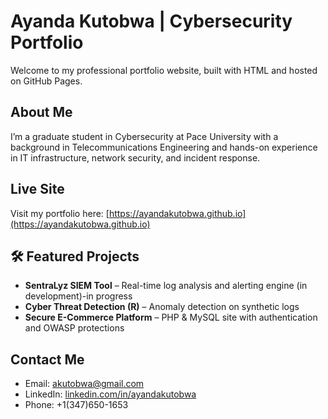 # Ayanda Kutobwa | Cybersecurity Portfolio

Welcome to my professional portfolio website, built with HTML and hosted on GitHub Pages.

##  About Me
I’m a graduate student in Cybersecurity at Pace University with a background in Telecommunications Engineering and hands-on experience in IT infrastructure, network security, and incident response.

##  Live Site
Visit my portfolio here: [https://ayandakutobwa.github.io](https://ayandakutobwa.github.io)

## 🛠️ Featured Projects
- **SentraLyz SIEM Tool** – Real-time log analysis and alerting engine (in development)-in progress
- **Cyber Threat Detection (R)** – Anomaly detection on synthetic logs
- **Secure E-Commerce Platform** – PHP & MySQL site with authentication and OWASP protections

##  Contact Me
- Email: akutobwa@gmail.com
- LinkedIn: [linkedin.com/in/ayandakutobwa](https://linkedin.com/in/ayanda-timothy-kutobwa-4640141a3)
- Phone: +1(347)650-1653
